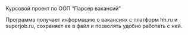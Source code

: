 Курсовой проект по ООП “Парсер вакансий”

Программа получает информацию о вакансиях с платформ hh.ru и superjob.ru, сохраняет ее в файл и позволять удобно работать с ней.
